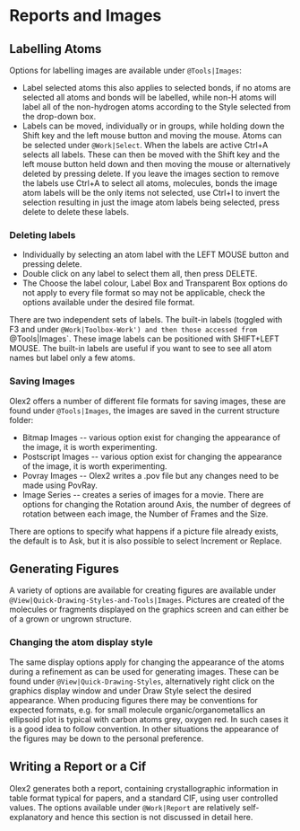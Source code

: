# Reports and Images

## Labelling Atoms
Options for labelling images are available under `@Tools|Images`:

- Label selected atoms this also applies to selected bonds, if no atoms are selected all atoms and bonds will be labelled, while non-H atoms will label all of the non-hydrogen atoms according to the Style selected from the drop-down box. 
- Labels can be moved, individually or in groups, while holding down the Shift key and the left mouse button and moving the mouse.
Atoms can be selected under `@Work|Select`. When the labels are active Ctrl+A selects all labels. These can then be moved with the Shift key and the left mouse button held down and then moving the mouse or alternatively deleted by pressing delete. If you leave the images section to remove the labels use Ctrl+A to select all atoms, molecules, bonds the image atom labels will be the only items not selected, use Ctrl+I to invert the selection resulting in just the image atom labels being selected, press delete to delete these labels.

### Deleting labels

- Individually by selecting an atom label with the LEFT MOUSE button and pressing delete.
- Double click on any label to select them all, then press DELETE.
- The Choose the label colour, Label Box and Transparent Box options do not apply to every file format so may not be applicable, check the options available under the desired file format. 

There are two independent sets of labels. The built-in labels (toggled with F3 and under `@Work|Toolbox-Work') and then those accessed from `@Tools|Images`. These image labels can be positioned with SHIFT+LEFT MOUSE. The built-in labels are useful if you want to see to see all atom names but label only a few atoms.

### Saving Images
Olex2 offers a number of different file formats for saving images, these are found under `@Tools|Images`, the images are saved in the current structure folder:

- Bitmap Images -- various option exist for changing the appearance of the image, it is worth experimenting.
- Postscript Images -- various option exist for changing the appearance of the image, it is worth experimenting.
- Povray Images -- Olex2 writes a .pov file but any changes need to be made using PovRay.
- Image Series -- creates a series of images for a movie. There are options for changing the Rotation around Axis, the number of degrees of rotation between each image, the Number of Frames and the Size.

There are options to specify what happens if a picture file already exists, the default is to Ask, but it is also possible to select Increment or Replace.

## Generating Figures
A variety of options are available for creating figures are available under `@View|Quick-Drawing-Styles-and-Tools|Images`. Pictures are created of the molecules or fragments displayed on the graphics screen and can either be of a grown or ungrown structure.

### Changing the atom display style
The same display options apply for changing the appearance of the atoms during a refinement as can be used for generating images. These can be found under `@View|Quick-Drawing-Styles`, alternatively right click on the graphics display window and under Draw Style select the desired appearance. 
When producing figures there may be conventions for expected formats, e.g. for small molecule organic/organometallics an ellipsoid plot is typical with carbon atoms grey, oxygen red. In such cases it is a good idea to follow convention. In other situations the appearance of the figures may be down to the personal preference.

## Writing a Report or a Cif
Olex2 generates both a report, containing crystallographic information in table format typical for papers, and a standard CIF,  using user controlled values. The options available under `@Work|Report` are relatively self-explanatory and hence this section is not discussed in detail here.
